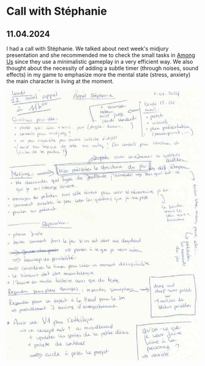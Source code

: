 # Call with Stéphanie

## 11.04.2024

I had a call with Stéphanie. We talked about next week's midjury presentation and she recommended me to check the small tasks in [Among Us](https://play.google.com/store/apps/details?id=com.innersloth.spacemafia) since they use a minimalistic gameplay in a very efficient way. We also thought about the necessity of adding a subtle timer (through noises, sound effects) in my game to emphasize more the mental state (stress, anxiety) the main character is living at the moment.

![](images/20240411/call_notes.jpeg)
